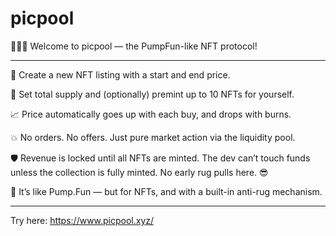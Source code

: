 # picpool

🚀🚀🚀 Welcome to picpool — the PumpFun-like NFT protocol!

---

🎯 Create a new NFT listing with a start and end price.

🧮 Set total supply and (optionally) premint up to 10 NFTs for yourself.

📈 Price automatically goes up with each buy, and drops with burns.

💥 No orders. No offers. Just pure market action via the liquidity pool.

🛡️ Revenue is locked until all NFTs are minted. The dev can’t touch funds unless the collection is fully minted. No early rug pulls here. 😎

🧠 It’s like Pump.Fun — but for NFTs, and with a built-in anti-rug mechanism.

---

Try here: https://www.picpool.xyz/
